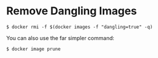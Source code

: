 # Remove Dangling Images

`$ docker rmi -f $(docker images -f "dangling=true" -q)`

You can also use the far simpler command:

`$ docker image prune`
